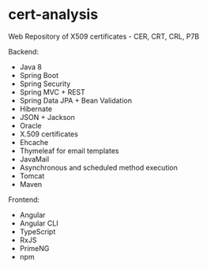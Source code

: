 # cert-analysis
Web Repository of X509 certificates - CER, CRT, CRL, P7B

Backend:
- Java 8
- Spring Boot
- Spring Security
- Spring MVC + REST
- Spring Data JPA + Bean Validation
- Hibernate
- JSON + Jackson 
- Oracle
- X.509 certificates
- Ehcache 
- Thymeleaf for email templates
- JavaMail
- Asynchronous and scheduled method execution
- Tomcat
- Maven

Frontend:
- Angular
- Angular CLI
- TypeScript
- RxJS 
- PrimeNG
- npm
